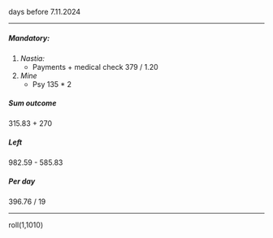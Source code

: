 days before 7.11.2024
___
##### Mandatory:
1. _Nastia:_
	* Payments + medical check
		379 / 1.20 
1. _Mine_
	* Psy
		135 * 2

##### Sum outcome
315.83 + 270

##### Left
982.59 - 585.83

##### Per day
396.76 / 19
___
roll(1,1010)




